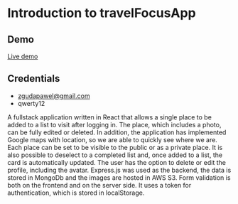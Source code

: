 
# Introduction to travelFocusApp

## Demo
[Live demo](https://travel-focus-app.web.app/)

## Credentials

- zgudapawel@gmail.com
- qwerty12



A fullstack application written in React that allows a single place to be added to a list to visit after logging in. The place, which includes a photo, can be fully edited or deleted. In addition, the application has implemented Google maps with location, so we are able to quickly see where we are. Each place can be set to be visible to the public or as a private place. It is also possible to deselect to a completed list and, once added to a list, the card is automatically updated. The user has the option to delete or edit the profile, including the avatar. Express.js was used as the backend, the data is stored in MongoDb and the images are hosted in AWS S3. Form validation is both on the frontend and on the server side. It uses a token for authentication, which is stored in localStorage.
